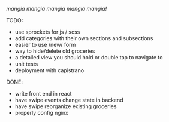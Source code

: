 *mangia mangia mangia mangia mangia!*

TODO:
  * use sprockets for js / scss
  * add categories with their own sections and subsections
  * easier to use /new/ form
  * way to hide/delete old groceries
  * a detailed view you should hold or double tap to navigate to
  * unit tests
  * deployment with capistrano

DONE:
  * write front end in react
  * have swipe events change state in backend
  * have swipe reorganize existing groceries
  * properly config nginx
